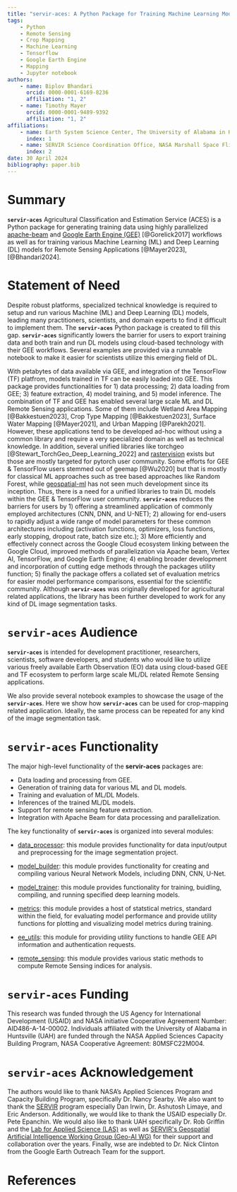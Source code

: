 ```yaml
---
title: "servir-aces: A Python Package for Training Machine Learning Models for Remote Sensing Applications"
tags:
    - Python
    - Remote Sensing
    - Crop Mapping
    - Machine Learning
    - Tensorflow
    - Google Earth Engine
    - Mapping
    - Jupyter notebook
authors:
    - name: Biplov Bhandari
      orcid: 0000-0001-6169-8236
      affiliation: "1, 2"
    - name: Timothy Mayer
      orcid: 0000-0001-9489-9392
      affiliation: "1, 2"
affiliations:
    - name: Earth System Science Center, The University of Alabama in Huntsville, 320 Sparkman Drive, Huntsville, AL 35805, USA
      index: 1
    - name: SERVIR Science Coordination Office, NASA Marshall Space Flight Center, 320 Sparkman Drive, Huntsville, AL 35805, USA
      index: 2
date: 30 April 2024
bibliography: paper.bib
---
```


# Summary

**`servir-aces`** Agricultural Classification and Estimation Service (ACES) is a Python package for generating training data using highly parallelized [apache-beam](https://beam.apache.org/) and [Google Earth Engine (GEE)](https://earthengine.google.com/) [@Gorelick2017] workflows as well as for training various Machine Learning (ML) and Deep Learning (DL) models for Remote Sensing Applications [@Mayer2023], [@Bhandari2024].

# Statement of Need

Despite robust platforms, specialized technical knowledge is required to setup and run various Machine (ML) and Deep Learning (DL) models, leading many practitioners, scientists, and domain experts to find it difficult to implement them. The **`servir-aces`** Python package is created to fill this gap. **`servir-aces`** significantly lowers the barrier for users to export training data and both train and run DL models using cloud-based technology with their GEE workflows. Several examples are provided via a runnable notebook to make it easier for scientists utilize this emerging field of DL.

With petabytes of data available via GEE, and integration of the TensorFlow (TF) platfrom, models trained in TF can be easily loaded into GEE. This package provides functionalities for 1) data processing; 2) data loading from GEE; 3) feature extraction, 4) model training, and 5) model inference. The combination of TF and GEE has enabled several large scale ML and DL Remote Sensing applications. Some of them include Wetland Area Mapping [@Bakkestuen2023], Crop Type Mapping [@Bakkestuen2023], Surface Water Mapping [@Mayer2021], and Urban Mapping [@Parekh2021]. However, these applications tend to be developed ad-hoc without using a common library and require a very specialized domain as well as technical knowledge. In addition, several unified libraries like torchgeo [@Stewart_TorchGeo_Deep_Learning_2022] and [rastervision](https://github.com/azavea/raster-vision) exists but those are mostly targeted for pytorch user community. Some efforts for GEE & TensorFlow users stemmed out of geemap [@Wu2020] but that is mostly for classical ML approaches such as tree based approaches like Random Forest, while [geospatial-ml](https://github.com/opengeos/geospatial-ml) has not seen much development since its inception. Thus, there is a need for a unified libraries to train DL models within the GEE & TensorFlow user community. **`servir-aces`** reduces the barriers for users by 1) offering a streamlined application of commonly employed architectures (CNN, DNN, and U-NET); 2) allowing for end-users to rapidly adjust a wide range of model parameters for these common architectures including (activation functions, optimizers, loss functions, early stopping, dropout rate, batch size etc.); 3) More efficiently and effectively connect across the Google Cloud ecosystem linking between the Google Cloud, improved methods of parallelization via Apache beam,  Vertex AI, TensorFlow, and Google Earth Engine; 4) enabling broader development and incorporation of cutting edge methods through the packages utility function; 5) finally the package offers a collated set of evaluation metrics for easier model performance comparisons, essential for the scientific community. Although **`servir-aces`** was originally developed for agricultural related applications, the library has been further developed to work for any kind of DL image segmentation tasks.

# **`servir-aces`** Audience

**`servir-aces`** is intended for development practitioner, researchers, scientists, software developers, and students who would like to utilize various freely available Earth Observation (EO) data using cloud-based GEE and TF ecosystem to perform large scale ML/DL related Remote Sensing applications.

We also provide several notebook examples to showcase the usage of the **`servir-aces`**. Here we show how **`servir-aces`** can be used for crop-mapping related application. Ideally, the same process can be repeated for any kind of the image segmentation task.

# **`servir-aces`** Functionality

The major high-level functionality of the **servir-aces** packages are:
- Data loading and processing from GEE.
- Generation of training data for various ML and DL models.
- Training and evaluation of ML/DL Models.
- Inferences of the trained ML/DL models.
- Support for remote sensing feature extraction.
- Integration with Apache Beam for data processing and parallelization.

The key functionality of **`servir-aces`** is organized into several modules:

-   [data_processor](https://servir.github.io/servir-aces/data_processor/): this module provides functionality for data input/output and preprocessing for the image segmentation project.

-   [model_builder](https://servir.github.io/servir-aces/model_builder/): this module provides functionality for creating and compiling various Neural Network Models, including DNN, CNN, U-Net.

-   [model_trainer](https://servir.github.io/servir-aces/model_trainer/): this module provides functionality for training, buidling, compiling, and running specified deep learning models.

-   [metrics](https://servir.github.io/servir-aces/metrics/): this module provides a host of statstical metrics, standard within the field, for evaluating model performance and provide utility functions for plotting and visualizing model metrics during training.

-   [ee_utils](https://servir.github.io/servir-aces/ee_utils/): this module for providing utility functions to handle GEE API information and authentication requests.

-   [remote_sensing](https://servir.github.io/servir-aces/remote_sensing/): this module provides various static methods to compute Remote Sensing indices for analysis.

# **`servir-aces`** Funding
This research was funded through the US Agency for International Development (USAID) and NASA initiative Cooperative Agreement Number: AID486-A-14-00002. Individuals affiliated with the University of Alabama in Huntsville (UAH) are funded through the NASA Applied Sciences Capacity Building Program, NASA Cooperative Agreement: 80MSFC22M004.

# **`servir-aces`** Acknowledgement
The authors would like to thank NASA’s Applied Sciences Program and Capacity Building Program, specifically Dr. Nancy Searby. We also want to thank the [SERVIR](https://servirglobal.net/) program especially Dan Irwin, Dr. Ashutosh Limaye, and Eric Anderson. Additionally, we would like to thank the USAID especially Dr. Pete Epanchin. We would also like to thank UAH specifically Dr. Rob Griffin and the [Lab for Applied Science (LAS)](https://www.uah.edu/essc/laboratory-for-applied-science) as well as [SERVIR's Geospatial Artificial Intelligence Working Group (Geo-AI WG)](https://tinyurl.com/servir-geo-ai-wg) for their support and collaboration over the years. Finally, wse are indebted to Dr. Nick Clinton from the Google Earth Outreach Team for the support.

# References
